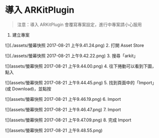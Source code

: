 # 導入 ARKitPlugin

> 注意：導入 ARKitPlugin 會覆寫專案設定，進行中專案請小心服用

1. 建立專案

![](./assets/螢幕快照 2017-08-21 上午9.41.24.png)
2. 打開 Asset Store

![](./assets/螢幕快照 2017-08-21 上午9.42.22.png)
3. 搜尋「arkit」

![](assets/螢幕快照 2017-08-21 上午9.44.00.png)
4. 往下捲動可以看到下圖，點入

![](assets/螢幕快照 2017-08-21 上午9.44.45.png)
5. 找到頁面中的「Import」(或 Download)，並點按

![](assets/螢幕快照 2017-08-21 上午9.46.19.png)
6. Import

![](assets/螢幕快照 2017-08-21 上午9.46.47.png)
7. Import

![](assets/螢幕快照 2017-08-21 上午9.47.09.png)
8. 完成 Import 

![](assets/螢幕快照 2017-08-21 上午9.48.55.png)
